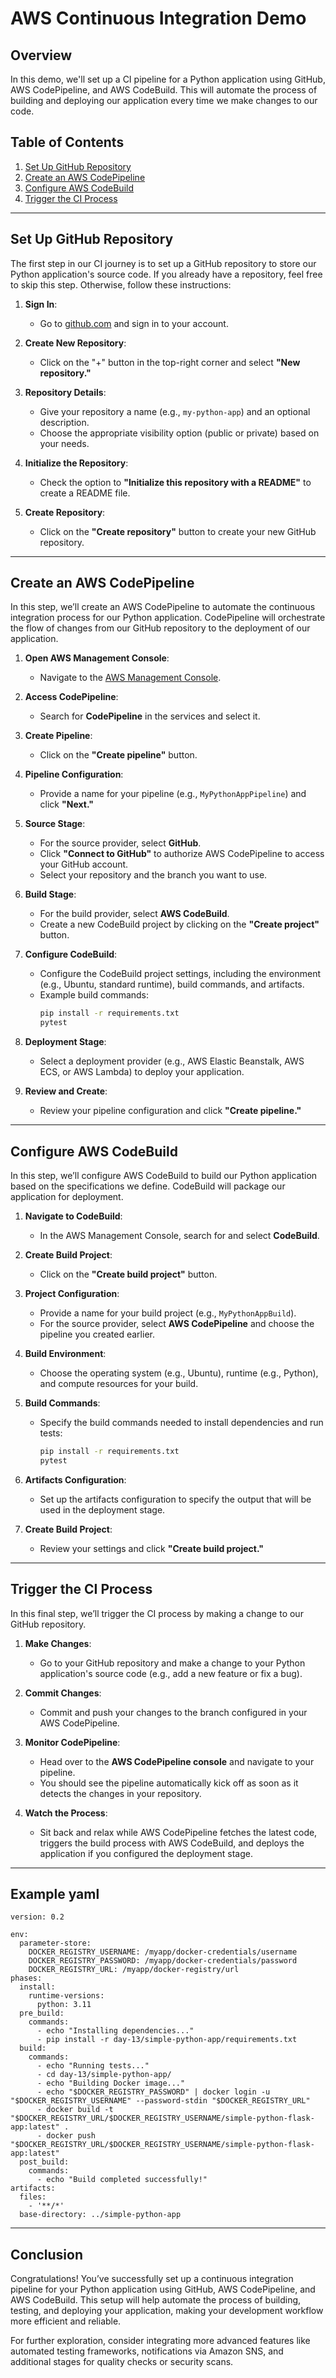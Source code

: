
# AWS Continuous Integration Demo

## Overview
In this demo, we'll set up a CI pipeline for a Python application using GitHub, AWS CodePipeline, and AWS CodeBuild. This will automate the process of building and deploying our application every time we make changes to our code.

## Table of Contents
1. [Set Up GitHub Repository](#set-up-github-repository)
2. [Create an AWS CodePipeline](#create-an-aws-codepipeline)
3. [Configure AWS CodeBuild](#configure-aws-codebuild)
4. [Trigger the CI Process](#trigger-the-ci-process)

---

## Set Up GitHub Repository

The first step in our CI journey is to set up a GitHub repository to store our Python application's source code. If you already have a repository, feel free to skip this step. Otherwise, follow these instructions:

1. **Sign In**:
   - Go to [github.com](https://github.com) and sign in to your account.

2. **Create New Repository**:
   - Click on the "+" button in the top-right corner and select **"New repository."**

3. **Repository Details**:
   - Give your repository a name (e.g., `my-python-app`) and an optional description.
   - Choose the appropriate visibility option (public or private) based on your needs.

4. **Initialize the Repository**:
   - Check the option to **"Initialize this repository with a README"** to create a README file.

5. **Create Repository**:
   - Click on the **"Create repository"** button to create your new GitHub repository.

---

## Create an AWS CodePipeline

In this step, we’ll create an AWS CodePipeline to automate the continuous integration process for our Python application. CodePipeline will orchestrate the flow of changes from our GitHub repository to the deployment of our application.

1. **Open AWS Management Console**:
   - Navigate to the [AWS Management Console](https://aws.amazon.com/console/).

2. **Access CodePipeline**:
   - Search for **CodePipeline** in the services and select it.

3. **Create Pipeline**:
   - Click on the **"Create pipeline"** button.

4. **Pipeline Configuration**:
   - Provide a name for your pipeline (e.g., `MyPythonAppPipeline`) and click **"Next."**

5. **Source Stage**:
   - For the source provider, select **GitHub**.
   - Click **"Connect to GitHub"** to authorize AWS CodePipeline to access your GitHub account.
   - Select your repository and the branch you want to use.

6. **Build Stage**:
   - For the build provider, select **AWS CodeBuild**.
   - Create a new CodeBuild project by clicking on the **"Create project"** button.

7. **Configure CodeBuild**:
   - Configure the CodeBuild project settings, including the environment (e.g., Ubuntu, standard runtime), build commands, and artifacts.
   - Example build commands:
     ```bash
     pip install -r requirements.txt
     pytest
     ```

8. **Deployment Stage**:
   - Select a deployment provider (e.g., AWS Elastic Beanstalk, AWS ECS, or AWS Lambda) to deploy your application.

9. **Review and Create**:
   - Review your pipeline configuration and click **"Create pipeline."**

---

## Configure AWS CodeBuild

In this step, we’ll configure AWS CodeBuild to build our Python application based on the specifications we define. CodeBuild will package our application for deployment.

1. **Navigate to CodeBuild**:
   - In the AWS Management Console, search for and select **CodeBuild**.

2. **Create Build Project**:
   - Click on the **"Create build project"** button.

3. **Project Configuration**:
   - Provide a name for your build project (e.g., `MyPythonAppBuild`).
   - For the source provider, select **AWS CodePipeline** and choose the pipeline you created earlier.

4. **Build Environment**:
   - Choose the operating system (e.g., Ubuntu), runtime (e.g., Python), and compute resources for your build.

5. **Build Commands**:
   - Specify the build commands needed to install dependencies and run tests:
     ```bash
     pip install -r requirements.txt
     pytest
     ```

6. **Artifacts Configuration**:
   - Set up the artifacts configuration to specify the output that will be used in the deployment stage.

7. **Create Build Project**:
   - Review your settings and click **"Create build project."**

---

## Trigger the CI Process

In this final step, we’ll trigger the CI process by making a change to our GitHub repository.

1. **Make Changes**:
   - Go to your GitHub repository and make a change to your Python application's source code (e.g., add a new feature or fix a bug).

2. **Commit Changes**:
   - Commit and push your changes to the branch configured in your AWS CodePipeline.

3. **Monitor CodePipeline**:
   - Head over to the **AWS CodePipeline console** and navigate to your pipeline.
   - You should see the pipeline automatically kick off as soon as it detects the changes in your repository.

4. **Watch the Process**:
   - Sit back and relax while AWS CodePipeline fetches the latest code, triggers the build process with AWS CodeBuild, and deploys the application if you configured the deployment stage.
---
## Example yaml 
```
version: 0.2

env:
  parameter-store:
    DOCKER_REGISTRY_USERNAME: /myapp/docker-credentials/username
    DOCKER_REGISTRY_PASSWORD: /myapp/docker-credentials/password
    DOCKER_REGISTRY_URL: /myapp/docker-registry/url
phases:
  install:
    runtime-versions:
      python: 3.11
  pre_build:
    commands:
      - echo "Installing dependencies..."
      - pip install -r day-13/simple-python-app/requirements.txt
  build:
    commands:
      - echo "Running tests..."
      - cd day-13/simple-python-app/
      - echo "Building Docker image..."
      - echo "$DOCKER_REGISTRY_PASSWORD" | docker login -u "$DOCKER_REGISTRY_USERNAME" --password-stdin "$DOCKER_REGISTRY_URL"
      - docker build -t "$DOCKER_REGISTRY_URL/$DOCKER_REGISTRY_USERNAME/simple-python-flask-app:latest" .
      - docker push "$DOCKER_REGISTRY_URL/$DOCKER_REGISTRY_USERNAME/simple-python-flask-app:latest"
  post_build:
    commands:
      - echo "Build completed successfully!"
artifacts:
  files:
    - '**/*'
  base-directory: ../simple-python-app
```


---

## Conclusion

Congratulations! You’ve successfully set up a continuous integration pipeline for your Python application using GitHub, AWS CodePipeline, and AWS CodeBuild. This setup will help automate the process of building, testing, and deploying your application, making your development workflow more efficient and reliable.

For further exploration, consider integrating more advanced features like automated testing frameworks, notifications via Amazon SNS, and additional stages for quality checks or security scans.
